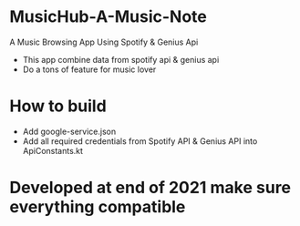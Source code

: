 # MusicHub-A-Music-Note
A Music Browsing App Using Spotify &amp; Genius Api

- This app combine data from spotify api & genius api
- Do a tons of feature for music lover

# How to build
- Add google-service.json
- Add all required credentials from Spotify API & Genius API into ApiConstants.kt

# Developed at end of 2021 make sure everything compatible 

